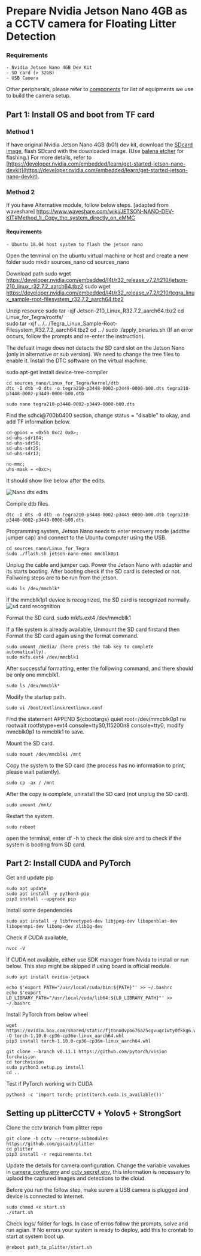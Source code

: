 # Prepare Nvidia Jetson Nano 4GB as a CCTV camera for Floating Litter Detection

### Requirements
    - Nvidia Jetson Nano 4GB Dev Kit
    - SD card (> 32GB)
    - USB Camera
Other peripherals, please refer to [components](./List-of-Components.md) for list of equipments we use to build the camera setup.

## Part 1: Install OS and boot from TF card

### Method 1

If have original Nvidia Jetson Nano 4GB (b01) dev kit, download the [SDcard image](https://developer.nvidia.com/jetson-nano-sd-card-image), flash SDcard with the downloaded image. (Use [balena etcher](https://www.balena.io/etcher/) for flashing.) For more details, refer to [https://developer.nvidia.com/embedded/learn/get-started-jetson-nano-devkit](https://developer.nvidia.com/embedded/learn/get-started-jetson-nano-devkit).

### Method 2

If you have Alternative module, follow below steps. [adapted from waveshare] https://www.waveshare.com/wiki/JETSON-NANO-DEV-KIT#Method_1:_Copy_the_system_directly_on_eMMC

#### Requirements
    - Ubuntu 18.04 host system to flash the jetson nano

Open the terminal on the ubuntu virtual machine or host and create a new folder
    sudo mkdir sources_nano
    cd sources_nano 

Download path
    sudo wget https://developer.nvidia.com/embedded/l4t/r32_release_v7.2/t210/jetson-210_linux_r32.7.2_aarch64.tbz2
    sudo wget https://developer.nvidia.com/embedded/l4t/r32_release_v7.2/t210/tegra_linux_sample-root-filesystem_r32.7.2_aarch64.tbz2

Unzip resource
    sudo tar -xjf Jetson-210_Linux_R32.7.2_aarch64.tbz2
    cd Linux_for_Tegra/rootfs/       
    sudo tar -xjf .. /.. /Tegra_Linux_Sample-Root-Filesystem_R32.7.2_aarch64.tbz2
    cd .. /
    sudo ./apply_binaries.sh (If an error occurs, follow the prompts and re-enter the instruction). 

The defualt image does not detects the SD card slot on the Jetson Nano (only in alternative or sub version). We need to change the tree files to enable it. Install the DTC software on the virtual machine.

sudo apt-get install device-tree-compiler

    cd sources_nano/Linux_for_Tegra/kernel/dtb
    dtc -I dtb -O dts -o tegra210-p3448-0002-p3449-0000-b00.dts tegra210-p3448-0002-p3449-0000-b00.dtb

    sudo nano tegra210-p3448-0002-p3449-0000-b00.dts

Find the sdhci@700b0400 section, change status = "disable" to okay, and add TF information below.

    cd-gpios = <0x5b 0xc2 0x0>;
    sd-uhs-sdr104;
    sd-uhs-sdr50;
    sd-uhs-sdr25;
    sd-uhs-sdr12;
                
    no-mmc;
    uhs-mask = <0xc>; 

It should show like below after the edits.

![Nano dts edits](./figures/Nano_DTS.png)

Compile dtb files.

    dtc -I dts -O dtb -o tegra210-p3448-0002-p3449-0000-b00.dtb tegra210-p3448-0002-p3449-0000-b00.dts

Programming system, Jetson Nano needs to enter recovery mode (addthe jumper cap) and connect to the Ubuntu computer using the USB.

    cd sources_nano/Linux_for_Tegra
    sudo ./flash.sh jetson-nano-emmc mmcblk0p1

Unplug the cable and jumper cap. Power the Jetson Nano with adapter and its starts booting.
After booting check if the SD card is detected or not. Follwoing steps are to be run from the jetson.

    sudo ls /dev/mmcblk*

If the mmcblk1p1 device is recognized, the SD card is recognized normally.
    ![sd card recognition](./figures/SD_card_recognition.png)

Format the SD card.
    sudo mkfs.ext4 /dev/mmcblk1

If a file system is already available, Unmount the SD card firstand then Format the SD card again using the format command.

    sudo umount /media/ (here press the Tab key to complete automatically).
    sudo mkfs.ext4 /dev/mmcblk1

After successful formatting, enter the following command, and there should be only one mmcblk1.
    
    sudo ls /dev/mmcblk* 

Modify the startup path.
    
    sudo vi /boot/extlinux/extlinux.conf

Find the statement APPEND ${cbootargs} quiet root=/dev/mmcblk0p1 rw rootwait rootfstype=ext4 console=ttyS0,115200n8 console=tty0, modify mmcblk0p1 to mmcblk1 to save.

Mount the SD card.
    
    sudo mount /dev/mmcblk1 /mnt

Copy the system to the SD card (the process has no information to print, please wait patiently).
    
    sudo cp -ax / /mnt

After the copy is complete, uninstall the SD card (not unplug the SD card).

    sudo umount /mnt/

Restart the system.
    
    sudo reboot

open the terminal, enter df -h to check the disk size and to check if the system is booting from SD card.

## Part 2: Install CUDA and PyTorch 

Get and update pip

    sudo apt update
    sudo apt install -y python3-pip
    pip3 install --upgrade pip

Install some dependencies

    sudo apt install -y libfreetype6-dev libjpeg-dev libopenblas-dev libopenmpi-dev libomp-dev zlib1g-dev

Check if CUDA available,

    nvcc -V

If CUDA not available, either use SDK manager from Nvida to install or run below. This step might be skipped if using board is official module.

    sudo apt install nvidia-jetpack

    echo $'export PATH="/usr/local/cuda/bin:${PATH}"' >> ~/.bashrc
    echo $'export LD_LIBRARY_PATH="/usr/local/cuda/lib64:${LD_LIBRARY_PATH}"' >> ~/.bashrc

Install PyTorch from below wheel

    wget https://nvidia.box.com/shared/static/fjtbno0vpo676a25cgvuqc1wty0fkkg6.whl -O torch-1.10.0-cp36-cp36m-linux_aarch64.whl
    pip3 install torch-1.10.0-cp36-cp36m-linux_aarch64.whl

    git clone --branch v0.11.1 https://github.com/pytorch/vision torchvision
    cd torchvision
    sudo python3 setup.py install
    cd ..

Test if PyTorch working with CUDA

    python3 -c 'import torch; print(torch.cuda.is_available())'


## Setting up pLitterCCTV + Yolov5 + StrongSort

Clone the cctv branch from plitter repo

    git clone -b cctv --recurse-submodules https://github.com/gicait/plitter
    cd plitter
    pip3 install -r requirements.txt

Update the details for camera configuration. Change the variable vavalues in [camera_config.env](../camera_config.env) and [cctv_secret.env](../cctv_secret.env), this information is necessary to uplaod the captured images and detections to the cloud.

Before you run the follow step, make surem a USB camera is plugged and device is connected to internet.

    sudo chmod +x start.sh
    ./start.sh

Check logs/ folder for logs. In case of erros follow the prompts, solve and run agian. If No errors your system is ready to deploy, add this to crontab to start at system boot up.

    @reboot path_to_plitter/start.sh